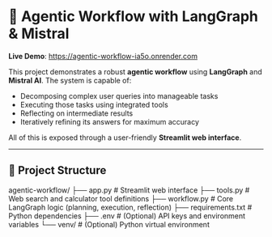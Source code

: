 # 🤖 Agentic Workflow with LangGraph & Mistral

**Live Demo**: https://agentic-workflow-ia5o.onrender.com

This project demonstrates a robust **agentic workflow** using **LangGraph** and **Mistral AI**. The system is capable of:

- Decomposing complex user queries into manageable tasks
- Executing those tasks using integrated tools
- Reflecting on intermediate results
- Iteratively refining its answers for maximum accuracy

All of this is exposed through a user-friendly **Streamlit web interface**.

---

## 📁 Project Structure

agentic-workflow/
├── app.py # Streamlit web interface
├── tools.py # Web search and calculator tool definitions
├── workflow.py # Core LangGraph logic (planning, execution, reflection)
├── requirements.txt # Python dependencies
├── .env # (Optional) API keys and environment variables
└── venv/ # (Optional) Python virtual environment

